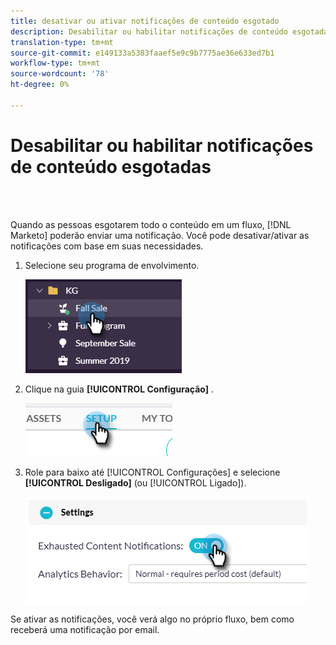 ```yaml
---
title: desativar ou ativar notificações de conteúdo esgotado
description: Desabilitar ou habilitar notificações de conteúdo esgotadas
translation-type: tm+mt
source-git-commit: e149133a5383faaef5e9c9b7775ae36e633ed7b1
workflow-type: tm+mt
source-wordcount: '78'
ht-degree: 0%

---
```



# Desabilitar ou habilitar notificações de conteúdo esgotadas

<br> 

Quando as pessoas esgotarem todo o conteúdo em um fluxo, [!DNL Marketo] poderão enviar uma notificação. Você pode desativar/ativar as notificações com base em suas necessidades.

1. Selecione seu programa de envolvimento.

   ![Imagem Um](/help/sky/assets/engagement-programs/disable-or-enable-exhausted-content-notifications/disable-or-enable-exhausted-content-notifications-1.png)

1. Clique na guia **[!UICONTROL Configuração]** .

   ![Imagem dois](/help/sky/assets/engagement-programs/disable-or-enable-exhausted-content-notifications/disable-or-enable-exhausted-content-notifications-2.png)

1. Role para baixo até [!UICONTROL Configurações] e selecione **[!UICONTROL Desligado]** (ou [!UICONTROL Ligado]).

   ![Imagem Três](/help/sky/assets/engagement-programs/disable-or-enable-exhausted-content-notifications/disable-or-enable-exhausted-content-notifications-3.png)

Se ativar as notificações, você verá algo no próprio fluxo, bem como receberá uma notificação por email.
